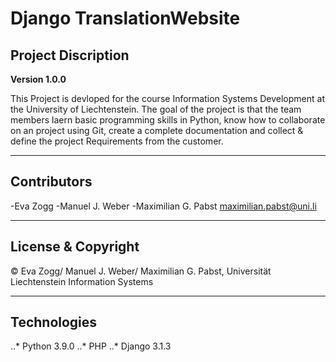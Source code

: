# Django TranslationWebsite
## Project Discription

**Version 1.0.0**

This Project is devloped for the course Information Systems Development at the University of Liechtenstein. The goal of the project is that the team members laern basic programming skills in Python, know how to collaborate on an project using Git, create a complete documentation and collect & define the project Requirements from the customer.

---

## Contributors

-Eva Zogg
-Manuel J. Weber
-Maximilian G. Pabst <maximilian.pabst@uni.li>

---

## License & Copyright

© Eva Zogg/ Manuel J. Weber/ Maximilian G. Pabst, Universität Liechtenstein Information Systems

---

## Technologies
..* Python 3.9.0
..* PHP
..* Django 3.1.3



